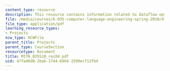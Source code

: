 ```yaml
---
content_type: resource
description: This resource contains information related to dataflow optimization.
file: /media/courses/6-035-computer-language-engineering-spring-2010/47fad6d02ba6174468641599ecf13fb4_MIT6_035S10_rec04.pdf
file_type: application/pdf
learning_resource_types:
- Projects
ocw_type: OCWFile
parent_title: Projects
parent_type: CourseSection
resourcetype: Document
title: MIT6_035S10_rec04.pdf
uid: 47fad6d0-2ba6-1744-6864-1599ecf13fb4
---
```

